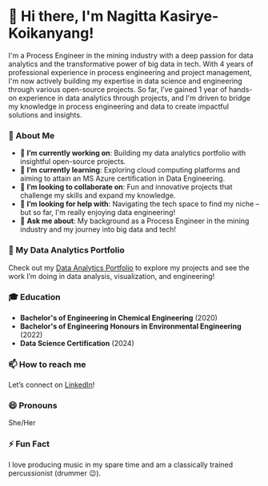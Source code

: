 # 👋 Hi there, I'm Nagitta Kasirye-Koikanyang!

I'm a Process Engineer in the mining industry with a deep passion for data analytics and the transformative power of big data in tech. With 4 years of professional experience in process engineering and project management, I'm now actively building my expertise in data science and engineering through various open-source projects. So far, I’ve gained 1 year of hands-on experience in data analytics through projects, and I'm driven to bridge my knowledge in process engineering and data to create impactful solutions and insights.

### 🌟 About Me
- 🔭 **I’m currently working on**: Building my data analytics portfolio with insightful open-source projects.
- 🌱 **I’m currently learning**: Exploring cloud computing platforms and aiming to attain an MS Azure certification in Data Engineering.
- 👯 **I’m looking to collaborate on**: Fun and innovative projects that challenge my skills and expand my knowledge.
- 🤔 **I’m looking for help with**: Navigating the tech space to find my niche – but so far, I'm really enjoying data engineering!
- 💬 **Ask me about**: My background as a Process Engineer in the mining industry and my journey into big data and tech! 

### 🔗 My Data Analytics Portfolio
Check out my [Data Analytics Portfolio](https://github.com/nagittakk/data-analytics-portfolio) to explore my projects and see the work I’m doing in data analysis, visualization, and engineering!

### 🎓 Education
- **Bachelor's of Engineering in Chemical Engineering** (2020)
- **Bachelor's of Engineering Honours in Environmental Engineering** (2022)
- **Data Science Certification** (2024)

### 📫 How to reach me
Let’s connect on [LinkedIn](https://www.linkedin.com/in/nagittakasiryekoikanyang)!

### 😄 Pronouns
She/Her

### ⚡ Fun Fact
I love producing music in my spare time and am a classically trained percussionist (drummer 😉).
